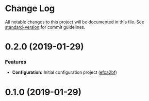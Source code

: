 <!-- markdownlint-disable MD033 MD001-->

# Change Log

All notable changes to this project will be documented in this file. See [standard-version](https://github.com/conventional-changelog/standard-version) for commit guidelines.

<a name="0.2.0"></a>

# 0.2.0 (2019-01-29)

### Features

- **Configuration:** Initial configuration project ([efca2bf](https://gitlab.com/fvena/az-components/commit/efca2bf))

<a name="0.1.0"></a>

# 0.1.0 (2019-01-29)
